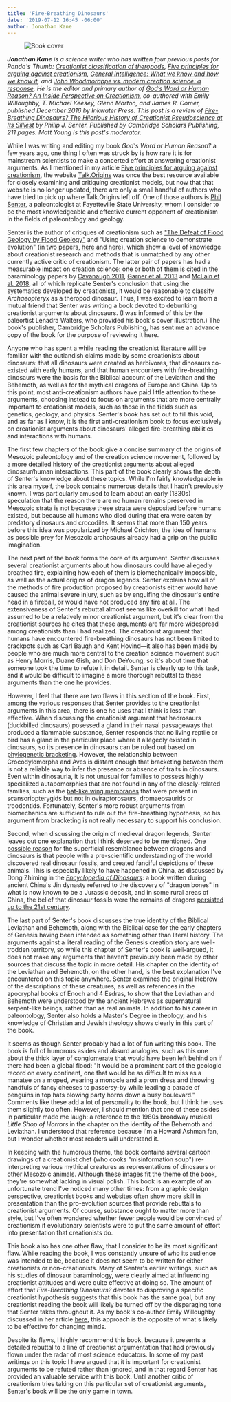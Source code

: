 ```yaml
---
title: 'Fire-Breathing Dinosaurs'
date: '2019-07-12 16:45 -06:00'
author: Jonathan Kane
---
```

<figure>
<img src="/uploads/2019/Kane_Senter_Review_Cover_600.jpg" alt="Book cover"/>
</figure>

<em><b>Jonathan Kane</b> is a science writer who has written four previous posts for Panda's Thumb: <a href="https://pandasthumb.org/archives/2016/11/creationist-class.html">Creationist classification of theropods</a>, <a href="https://pandasthumb.org/archives/2017/10/five-principles.html">Five principles for arguing against creationism</a>, <a href="https://pandasthumb.org/archives/2018/03/general-intelligence.html">General intelligence: What we know and how we know it</a>, and <a href="https://pandasthumb.org/archives/2018/10/John-Woodmorappe-vs.html">John Woodmorappe vs. modern creation science: a response</a>. He is the editor and primary author of <a href="https://www.amazon.com/Gods-Word-Human-Reason-Perspective/dp/1629013722">God’s Word or Human Reason? An Inside Perspective on Creationism</a>, co-authored with Emily Willoughby, T. Michael Keesey, Glenn Morton, and James R. Comer, published December 2016 by Inkwater Press. This post is a review of <a href="https://www.cambridgescholars.com/fire-breathing-dinosaurs-the-hilarious-history-of-creationist-pseudoscience-at-its-silliest">Fire-Breathing Dinosaurs? The Hilarious History of Creationist Pseudoscience at Its Silliest</a> by Philip J. Senter. Published by Cambridge Scholars Publishing, 211 pages. Matt Young is this post's moderator.</em>


While I was writing and editing my book <em>God's Word or Human Reason?</em> a few years ago, one thing I often was struck by is how rare it is for mainstream scientists to make a concerted effort at answering creationist arguments. As I mentioned in my article <a href="https://pandasthumb.org/archives/2017/10/five-principles.html">Five principles for arguing against creationism</a>, the website <a href="http://www.talkorigins.org/">Talk.Origins</a> was once the best resource available for closely examining and critiquing creationist models, but now that that website is no longer updated, there are only a small handful of authors who have tried to pick up where Talk.Origins left off. One of those authors is <a href="https://palaeo-electronica.org/2011_1/236/bio1.htm">Phil Senter</a>, a paleontologist at Fayetteville State University, whom I consider to be the most knowledgeable and effective current opponent of creationism in the fields of paleontology and geology.

Senter is the author of critiques of creationism such as <a href="http://www.csun.edu/~vcgeo005/Flood%20geology.pdf">"The Defeat of Flood Geology by Flood Geology"</a> and "Using creation science to demonstrate evolution" (in two papers, <a href="https://onlinelibrary.wiley.com/doi/pdf/10.1111/j.1420-9101.2010.02039.x">here</a> and <a href="https://onlinelibrary.wiley.com/doi/pdf/10.1111/j.1420-9101.2011.02349.x">here</a>), which show a level of knowledge about creationist research and methods that is unmatched by any other currently active critic of creationism. The latter pair of papers has had a measurable impact on creation science: one or both of them is cited in the baraminology papers by <a href="http://www.coresci.org/jcts/index.php/jctsb/article/download/8/14">Cavanaugh 2011</a>, <a href="http://www.creationicc.org/2013_papers/2013_ICC_Garner.pdf">Garner et al. 2013</a> and <a href="https://creationicc.org/2018_papers/37%20McLain%20Feathered%20Dinos%20final.pdf">McLain et al. 2018</a>, all of which replicate Senter's conclusion that using the systematics developed by creationists, it would be reasonable to classify <em>Archaeopteryx</em> as a theropod dinosaur. Thus,  I was excited to learn from a mutual friend that Senter was writing a book devoted to debunking creationist arguments about dinosaurs. (I was informed of this by the paleortist Lenadra Walters, who provided his book's cover illustration.) The book's publisher, Cambridge Scholars Publishing, has sent me an advance copy of the book for the purpose of reviewing it here.

<!--more-->

Anyone who has spent a while reading the creationist literature will be familiar with the outlandish claims made by some creationists about dinosaurs: that all dinosaurs were created as herbivores, that dinosaurs co-existed with early humans, and that human encounters with fire-breathing dinosaurs were the basis for the Biblical account of the Leviathan and the Behemoth, as well as for the mythical dragons of Europe and China. Up to this point, most anti-creationism authors have paid little attention to these arguments, choosing instead to focus on arguments that are more centrally important to creationist models, such as those in the fields such as genetics, geology, and physics. Senter's book has set out to fill this void, and as far as I know, it is the first anti-creationism book to focus exclusively on creationist arguments about dinosaurs' alleged fire-breathing abilities and interactions with humans.

The first few chapters of the book give a concise summary of the origins of Mesozoic paleontology and of the creation science movement, followed by a more detailed history of the creationist arguments about alleged dinosaur/human interactions. This part of the book clearly shows the depth of Senter's knowledge about these topics. While I'm fairly knowledgeable in this area myself, the book contains numerous details that I hadn't previously known. I was particularly amused to learn about an early (1830s) speculation that the reason there are no human remains preserved in Mesozoic strata is not because these strata were deposited before humans existed, but because all humans who died during that era were eaten by predatory dinosaurs and crocodiles. It seems that more than 150 years before this idea was popularized by Michael Crichton, the idea of humans as possible prey for Mesozoic archosaurs already had a grip on the public imagination.

The next part of the book forms the core of its argument. Senter discusses several creationist arguments about how dinosaurs could have allegedly breathed fire, explaining how each of them is biomechanically impossible, as well as the actual origins of dragon legends. Senter explains how all of the methods of fire production proposed by creationists either would have caused the animal severe injury, such as by engulfing the dinosaur's entire head in a fireball, or would have not produced any fire at all. The extensiveness of Senter's rebuttal almost seems like overkill for what I had assumed to be a relatively minor creationist argument, but it's clear from the creationist sources he cites that these arguments are far more widespread among creationists than I had realized. The creationist argument that humans have encountered fire-breathing dinosaurs has not been limited to crackpots such as Carl Baugh and Kent Hovind—it also has been made by people who are much more central to the creation science movement such as Henry Morris, Duane Gish, and Don DeYoung, so it's about time that someone took the time to refute it in detail. Senter is clearly up to this task, and it would be difficult to imagine a more thorough rebuttal to these arguments than the one he provides.

However, I feel that there are two flaws in this section of the book. First, among the various responses that Senter provides to the creationist arguments in this area, there is one he uses that I think is less than effective. When discussing the creationist argument that hadrosaurs (duckbilled dinosaurs) posessed a gland in their nasal passageways that produced a flammable substance, Senter responds that no living reptile or bird has a gland in the particular place where it allegedly existed in dinosaurs, so its presence in dinosaurs can be ruled out based on <a href="https://en.wikipedia.org/wiki/Phylogenetic_bracketing">phylogenetic bracketing</a>. However, the relationship between Crocodylomorpha and Aves is distant enough that bracketing between them is not a reliable way to infer the presence or absence of traits in dinosaurs. Even within dinosauria, it is not unusual for families to possess highly specialized autapomorphies that are not found in any of the closely-related families, such as the <a href="https://www.nationalgeographic.com/science/2019/05/ambopteryx-new-species-bat-wing-dinosaur-discovered-china/">bat-like wing membranes</a> that were present in scansoriopterygids but not in oviraptorosaurs, dromaeosaurids or troodontids. Fortunately, Senter's more robust arguments from biomechanics are sufficient to rule out the fire-breathing hypothesis, so his argument from bracketing is not really necessary to support his conclusion.

Second, when discussing the origin of medieval dragon legends, Senter leaves out one explanation that I think deserved to be mentioned. <a href="https://en.wikipedia.org/wiki/Paleoart#%22Proto-paleoart%22_(pre-1800)">One possible reason</a> for the superficial resemblance between dragons and dinosaurs is that people with a pre-scientific understanding of the world discovered real dinosaur fossils, and created fanciful depictions of these animals. This is especially likely to have happened in China, as discussed by Dong Zhiming in the <a href="https://books.google.com/books?id=7t9M5TsmjOUC&amp;pg=PA118"><em>Encyclopedia of Dinosaurs</em></a>: a book written during ancient China's Jin dynasty referred to the discovery of "dragon bones" in what is now known to be a Jurassic deposit, and in some rural areas of China, the belief that dinosaur fossils were the remains of dragons <a href="http://www.nbcnews.com/id/19606626/ns/world_news-asia_pacific/t/chinese-villagers-ate-dinosaur-dragon-bones/">persisted up to the 21st century</a>.

The last part of Senter's book discusses the true identity of the Biblical Leviathan and Behemoth, along with the Biblical case for the early chapters of Genesis having been intended as something other than literal history. The arguments against a literal reading of the Genesis creation story are well-trodden territory, so while this chapter of Senter's book is well-argued, it does not make any arguments that haven't previously been made by other sources that discuss the topic in more detail. His chapter on the identity of the Leviathan and Behemoth, on the other hand, is the best explanation I've encountered on this topic anywhere. Senter examines the original Hebrew of the descriptions of these creatures, as well as references in the apocryphal books of Enoch and 4 Esdras, to show that the Leviathan and Behemoth were understood by the ancient Hebrews as supernatural serpent-like beings, rather than as real animals. In addition to his career in paleontology, Senter also holds a Master's Degree in theology, and his knowledge of Christian and Jewish theology shows clearly in this part of the book.

It seems as though Senter probably had a lot of fun writing this book. The book is full of humorous asides and absurd analogies, such as this one about the thick layer of <a href="https://en.wikipedia.org/wiki/Conglomerate_(geology)">conglomerate</a> that would have been left behind on if there had been a global flood: "It would be a prominent part of the geologic record on every continent, one that would be as difficult to miss as a manatee on a moped, wearing a monocle and a prom dress and throwing handfuls of fancy cheeses to passersy-by while leading a parade of penguins in top hats blowing party horns down a busy boulevard." Comments like these add a lot of personality to the book, but I think he uses them slightly too often. However, I should mention that one of these asides in particular made me laugh: a reference to the 1980s broadway musical <em>Little Shop of Horrors</em> in the chapter on the identity of the Behemoth and Leviathan. I understood that reference because I'm a Howard Ashman fan, but I wonder whether most readers will understand it.

In keeping with the humorous theme, the book contains several cartoon drawings of a creationist chef (who cooks "misinformation soup") re-interpreting various mythical creatures as representations of dinosaurs or other Mesozoic animals. Although these images fit the theme of the book, they're somewhat lacking in visual polish. This book is an example of an unfortunate trend I've noticed many other times: from a graphic design perspective, creationist books and websites often show more skill in presentation than the pro-evolution sources that provide rebuttals to creationist arguments. Of course, substance ought to matter more than style, but I've often wondered whether fewer people would be convinced of creationism if evolutionary scientists were to put the same amount of effort into presentation that creationists do.

This book also has one other flaw, that I consider to be its most significant flaw. While reading the book, I was constantly unsure of who its audience was intended to be, because it does not seem to be written for either creationists or non-creationists. Many of Senter's earlier writings, such as his studies of dinosaur baraminology, were clearly aimed at influencing creationist attitudes and were quite effective at doing so. The amount of effort that <em>Fire-Breathing Dinosaurs?</em> devotes to disproving a specific creationist hypothesis suggests that this book has the same goal, but any creationist reading the book will likely be turned off by the disparaging tone that Senter takes throughout it. As my book's co-author Emily Willoughby discussed in her article <a href="https://quillette.com/2017/10/28/combating-creationism/">here</a>, this approach is the opposite of what's likely to be effective for changing minds.

Despite its flaws, I highly recommend this book, because it presents a detailed rebuttal to a line of creationist argumentation that had previously flown under the radar of most science educators. In some of my past writings on this topic I have argued that it is important for creationist arguments to be refuted rather than ignored, and in that regard Senter has provided an valuable service with this book. Until another critic of creationism tries taking on this particular set of creationist arguments, Senter's book will be the only game in town.
